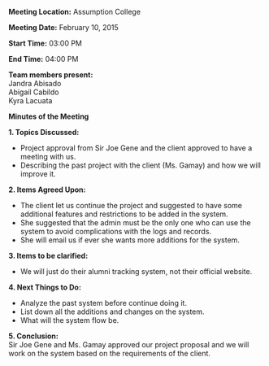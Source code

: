 **Meeting Location:** Assumption College<br>

<b>Meeting Date:</b> February 10, 2015<br>

<b>Start Time:</b> 03:00 PM<br>

<b>End Time:</b> 04:00 PM<br>

<b>Team members present:</b><br>
Jandra Abisado <br>
Abigail Cabildo <br>
Kyra Lacuata <br>

<b>Minutes of the Meeting</b> <br>

<b>1. Topics Discussed:</b> <br>
- Project approval from Sir Joe Gene and the client approved to have a meeting with us.<br>
- Describing the past project with the client (Ms. Gamay) and how we will improve it.<br>

<b>2. Items Agreed Upon:</b> <br>
- The client let us continue the project and suggested to have some additional features and restrictions to be added in the system.<br>
- She suggested that the admin must be the only one who can use the system to avoid complications with the logs and records.<br>
- She will email us if ever she wants more additions for the system.<br>

<b>3. Items to be clarified:</b> <br>
- We will just do their alumni tracking system, not their official  website.<br>

<b>4. Next Things to Do:</b> <br>
- Analyze the past system before continue doing it. <br>
- List down all the additions and changes on the system. <br>
- What will the system flow be. <br>

<b>5. Conclusion:</b> <br>
Sir Joe Gene and Ms. Gamay approved our project proposal and we will work on the system based on  the requirements of the client.
